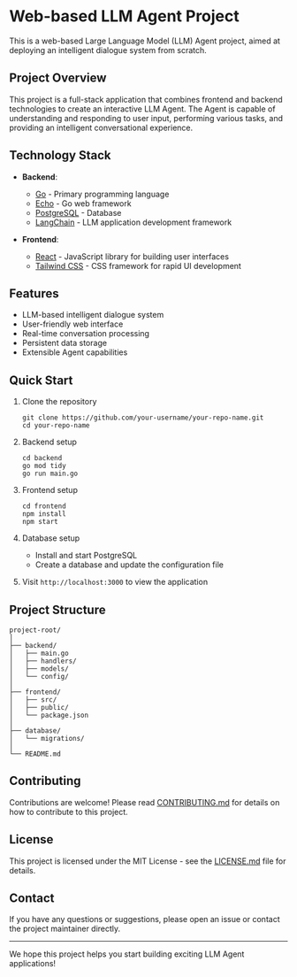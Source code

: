 # Web-based LLM Agent Project

This is a web-based Large Language Model (LLM) Agent project, aimed at deploying an intelligent dialogue system from scratch.

## Project Overview

This project is a full-stack application that combines frontend and backend technologies to create an interactive LLM Agent. The Agent is capable of understanding and responding to user input, performing various tasks, and providing an intelligent conversational experience.

## Technology Stack

- **Backend**:
  - [Go](https://golang.org/) - Primary programming language
  - [Echo](https://echo.labstack.com/) - Go web framework
  - [PostgreSQL](https://www.postgresql.org/) - Database
  - [LangChain](https://github.com/hwchase17/langchainjs) - LLM application development framework

- **Frontend**:
  - [React](https://reactjs.org/) - JavaScript library for building user interfaces
  - [Tailwind CSS](https://tailwindcss.com/) - CSS framework for rapid UI development

## Features

- LLM-based intelligent dialogue system
- User-friendly web interface
- Real-time conversation processing
- Persistent data storage
- Extensible Agent capabilities

## Quick Start

1. Clone the repository
   ```
   git clone https://github.com/your-username/your-repo-name.git
   cd your-repo-name
   ```

2. Backend setup
   ```
   cd backend
   go mod tidy
   go run main.go
   ```

3. Frontend setup
   ```
   cd frontend
   npm install
   npm start
   ```

4. Database setup
   - Install and start PostgreSQL
   - Create a database and update the configuration file

5. Visit `http://localhost:3000` to view the application

## Project Structure

```
project-root/
│
├── backend/
│   ├── main.go
│   ├── handlers/
│   ├── models/
│   └── config/
│
├── frontend/
│   ├── src/
│   ├── public/
│   └── package.json
│
├── database/
│   └── migrations/
│
└── README.md
```

## Contributing

Contributions are welcome! Please read [CONTRIBUTING.md](CONTRIBUTING.md) for details on how to contribute to this project.

## License

This project is licensed under the MIT License - see the [LICENSE.md](LICENSE.md) file for details.

## Contact

If you have any questions or suggestions, please open an issue or contact the project maintainer directly.

---

We hope this project helps you start building exciting LLM Agent applications!
